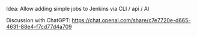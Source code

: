 Idea:
Allow adding simple jobs to Jenkins via CLI / api / AI

Discussion with ChatGPT:
https://chat.openai.com/share/c7e7720e-d665-4631-88e4-f7cd77d4a709

